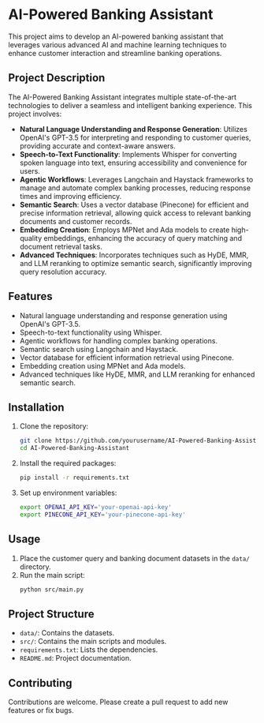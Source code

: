 # AI-Powered Banking Assistant

This project aims to develop an AI-powered banking assistant that leverages various advanced AI and machine learning techniques to enhance customer interaction and streamline banking operations.

## Project Description

The AI-Powered Banking Assistant integrates multiple state-of-the-art technologies to deliver a seamless and intelligent banking experience. This project involves:

- **Natural Language Understanding and Response Generation**: Utilizes OpenAI's GPT-3.5 for interpreting and responding to customer queries, providing accurate and context-aware answers.
- **Speech-to-Text Functionality**: Implements Whisper for converting spoken language into text, ensuring accessibility and convenience for users.
- **Agentic Workflows**: Leverages Langchain and Haystack frameworks to manage and automate complex banking processes, reducing response times and improving efficiency.
- **Semantic Search**: Uses a vector database (Pinecone) for efficient and precise information retrieval, allowing quick access to relevant banking documents and customer records.
- **Embedding Creation**: Employs MPNet and Ada models to create high-quality embeddings, enhancing the accuracy of query matching and document retrieval tasks.
- **Advanced Techniques**: Incorporates techniques such as HyDE, MMR, and LLM reranking to optimize semantic search, significantly improving query resolution accuracy.

## Features
- Natural language understanding and response generation using OpenAI's GPT-3.5.
- Speech-to-text functionality using Whisper.
- Agentic workflows for handling complex banking operations.
- Semantic search using Langchain and Haystack.
- Vector database for efficient information retrieval using Pinecone.
- Embedding creation using MPNet and Ada models.
- Advanced techniques like HyDE, MMR, and LLM reranking for enhanced semantic search.

## Installation
1. Clone the repository:
    ```sh
    git clone https://github.com/yourusername/AI-Powered-Banking-Assistant.git
    cd AI-Powered-Banking-Assistant
    ```

2. Install the required packages:
    ```sh
    pip install -r requirements.txt
    ```

3. Set up environment variables:
    ```sh
    export OPENAI_API_KEY='your-openai-api-key'
    export PINECONE_API_KEY='your-pinecone-api-key'
    ```

## Usage
1. Place the customer query and banking document datasets in the `data/` directory.
2. Run the main script:
    ```sh
    python src/main.py
    ```

## Project Structure
- `data/`: Contains the datasets.
- `src/`: Contains the main scripts and modules.
- `requirements.txt`: Lists the dependencies.
- `README.md`: Project documentation.

## Contributing
Contributions are welcome. Please create a pull request to add new features or fix bugs.
